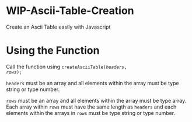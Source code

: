 <h1>WIP-Ascii-Table-Creation</h1>

Create an Ascii Table easily with Javascript

<h1>Using the Function</h1>

Call the function using <code>createAsciiTable(<em>headers</em>, <em>rows</em>);</code>

`headers` must be an array and all elements within the array must be type string or type number.

`rows` must be an array and all elements within the array must be type array. Each array within `rows` must have the same length as `headers` and each elements within the arrays in `rows` must be type string or type number.

